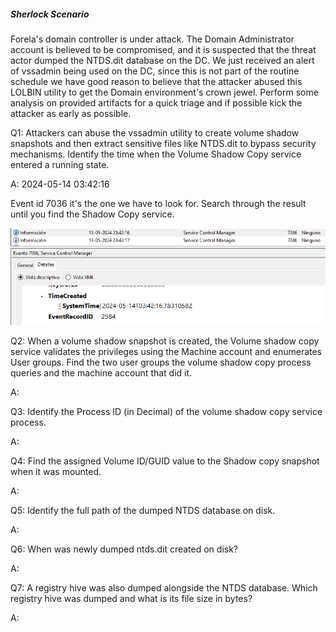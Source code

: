 
##### Sherlock Scenario

Forela's domain controller is under attack. The Domain Administrator account is believed to be compromised, and it is suspected that the threat actor dumped the NTDS.dit database on the DC. We just received an alert of vssadmin being used on the DC, since this is not part of the routine schedule we have good reason to believe that the attacker abused this LOLBIN utility to get the Domain environment's crown jewel. Perform some analysis on provided artifacts for a quick triage and if possible kick the attacker as early as possible.



Q1: Attackers can abuse the vssadmin utility to create volume shadow snapshots and then extract sensitive files like NTDS.dit to bypass security mechanisms. Identify the time when the Volume Shadow Copy service entered a running state.

A: 2024-05-14 03:42:16

Event id 7036 it's the one we have to look for. Search through the result until you find the Shadow Copy service.

![](../../Img/Pasted%20image%2020250427145931.png)

Q2: When a volume shadow snapshot is created, the Volume shadow copy service validates the privileges using the Machine account and enumerates User groups. Find the two user groups the volume shadow copy process queries and the machine account that did it.

A: 



Q3: Identify the Process ID (in Decimal) of the volume shadow copy service process.

A: 

Q4: Find the assigned Volume ID/GUID value to the Shadow copy snapshot when it was mounted.

A: 

Q5: Identify the full path of the dumped NTDS database on disk.

A: 

Q6: When was newly dumped ntds.dit created on disk?

A: 

Q7: A registry hive was also dumped alongside the NTDS database. Which registry hive was dumped and what is its file size in bytes?

A: 
